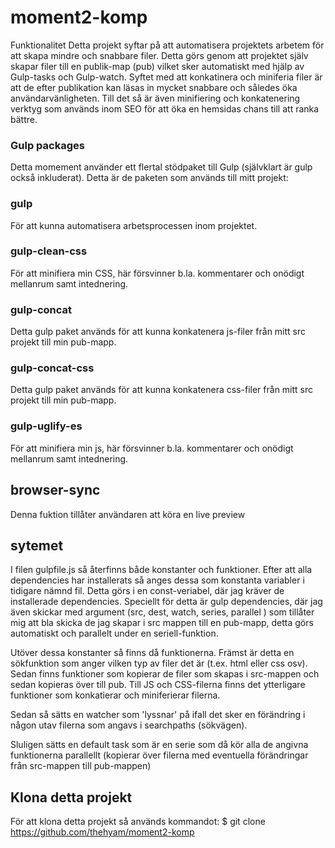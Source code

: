 # moment2-komp
Funktionalitet
Detta projekt syftar på att automatisera projektets arbetem för att skapa mindre och snabbare filer. Detta görs genom att projektet själv skapar filer till en publik-map (pub) vilket sker automatiskt med hjälp av Gulp-tasks och Gulp-watch. Syftet med att konkatinera och miniferia filer är att de efter publikation kan läsas in mycket snabbare och således öka användarvänligheten. Till det så är även minifiering och konkatenering verktyg som används inom SEO för att öka en hemsidas chans till att ranka bättre.

### Gulp packages
Detta momement använder ett flertal stödpaket till Gulp (självklart är gulp också inkluderat). Detta är de paketen som används till mitt projekt:

### gulp
För att kunna automatisera arbetsprocessen inom projektet.

### gulp-clean-css
För att minifiera min CSS, här försvinner b.la. kommentarer och onödigt mellanrum samt intednering.

### gulp-concat
Detta gulp paket används för att kunna konkatenera js-filer från mitt src projekt till min pub-mapp.

### gulp-concat-css
Detta gulp paket används för att kunna konkatenera css-filer från mitt src projekt till min pub-mapp.

### gulp-uglify-es
För att minifiera min js, här försvinner b.la. kommentarer och onödigt mellanrum samt intednering.

## browser-sync
Denna fuktion tillåter användaren att köra en live preview

## sytemet
I filen gulpfile.js så återfinns både konstanter och funktioner. Efter att alla dependencies har installerats så anges dessa som konstanta variabler i tidigare nämnd fil. Detta görs i en const-veriabel, där jag kräver de installerade dependencies. Speciellt för detta är gulp dependencies, där jag även skickar med argument (src, dest, watch, series, parallel ) som tillåter mig att bla skicka de jag skapar i src mappen till en pub-mapp, detta görs automatiskt och parallelt under en seriell-funktion.

Utöver dessa konstanter så finns då funktionerna. Främst är detta en sökfunktion som anger vilken typ av filer det är (t.ex. html eller css osv). Sedan finns funktioner som kopierar de filer som skapas i src-mappen och sedan kopieras över till pub. Till JS och CSS-filerna finns det ytterligare funktioner som konkatierar och miniferierar filerna.

Sedan så sätts en watcher som 'lyssnar' på ifall det sker en förändring i någon utav filerna som angavs i searchpaths (sökvägen).

Sluligen sätts en default task som är en serie som då kör alla de angivna funktionerna parallellt (kopierar över filerna med eventuella förändringar från src-mappen till pub-mappen)

## Klona detta projekt
För att klona detta projekt så används kommandot: $ git clone https://github.com/thehyam/moment2-komp

